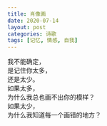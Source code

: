```yaml
---
title: 肖像画
date: 2020-07-14
layout: post
categories: 诗歌
tags: [记忆, 情感, 自我]
---
```


我不能确定，  
是记住你太多，  
还是太少。  
如果太多，  
为什么我总也画不出你的模样？  
如果太少，  
为什么我知道每一个画错的地方？
